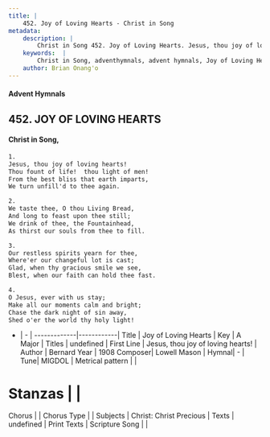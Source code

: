 ```yaml
---
title: |
    452. Joy of Loving Hearts - Christ in Song
metadata:
    description: |
        Christ in Song 452. Joy of Loving Hearts. Jesus, thou joy of loving hearts! Thou fount of life!  thou light of men! From the best bliss that earth imparts, We turn unfill'd to thee again.
    keywords:  |
        Christ in Song, adventhymnals, advent hymnals, Joy of Loving Hearts, Jesus, thou joy of loving hearts!. 
    author: Brian Onang'o
---
```


#### Advent Hymnals
## 452. JOY OF LOVING HEARTS
####  Christ in Song,

```txt
1.
Jesus, thou joy of loving hearts!
Thou fount of life!  thou light of men!
From the best bliss that earth imparts,
We turn unfill'd to thee again.

2.
We taste thee, O thou Living Bread,
And long to feast upon thee still;
We drink of thee, the Fountainhead,
As thirst our souls from thee to fill.

3.
Our restless spirits yearn for thee,
Where'er our changeful lot is cast;
Glad, when thy gracious smile we see,
Blest, when our faith can hold thee fast.

4.
O Jesus, ever with us stay;
Make all our moments calm and bright;
Chase the dark night of sin away,
Shed o'er the world thy holy light!

```

- |   -  |
-------------|------------|
Title | Joy of Loving Hearts |
Key | A Major |
Titles | undefined |
First Line | Jesus, thou joy of loving hearts! |
Author | Bernard 
Year | 1908
Composer| Lowell Mason |
Hymnal|  - |
Tune| MIGDOL |
Metrical pattern | |
# Stanzas |  |
Chorus |  |
Chorus Type |  |
Subjects | Christ: Christ Precious |
Texts | undefined |
Print Texts | 
Scripture Song |  |
    
